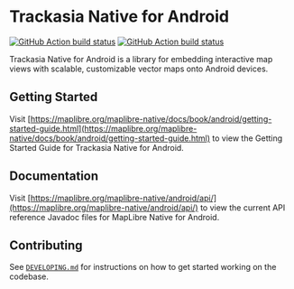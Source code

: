 # Trackasia Native for Android

[![GitHub Action build status](https://github.com/track-asia-vn/trackasia-native/workflows/android-ci/badge.svg)](https://github.com/track-asia-vn/trackasia-native/actions/workflows/android-ci.yml) [![GitHub Action build status](https://github.com/track-asia-vn/trackasia-native/workflows/android-release/badge.svg)](https://github.com/track-asia-vn/trackasia-native/actions/workflows/android-release.yml)

Trackasia Native for Android is a library for embedding interactive map views with scalable, customizable vector maps onto Android devices.

## Getting Started

Visit [https://maplibre.org/maplibre-native/docs/book/android/getting-started-guide.html](https://maplibre.org/maplibre-native/docs/book/android/getting-started-guide.html) to view the Getting Started Guide for Trackasia Native for Android.

## Documentation

Visit [https://maplibre.org/maplibre-native/android/api/](https://maplibre.org/maplibre-native/android/api/) to view the current API reference Javadoc files for MapLibre Native for Android.

## Contributing

See [`DEVELOPING.md`](./DEVELOPING.md) for instructions on how to get started working on the codebase.
